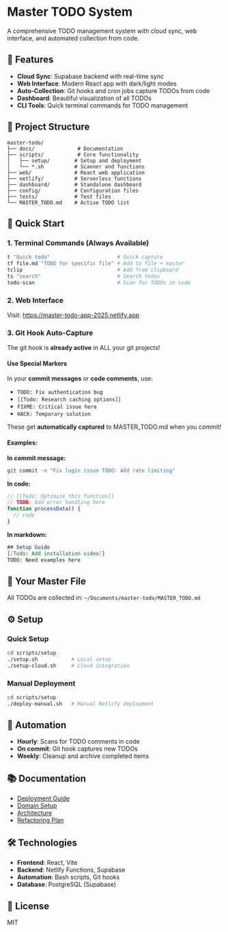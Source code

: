# Master TODO System

A comprehensive TODO management system with cloud sync, web interface, and automated collection from code.

## 🚀 Features

- **Cloud Sync**: Supabase backend with real-time sync
- **Web Interface**: Modern React app with dark/light modes
- **Auto-Collection**: Git hooks and cron jobs capture TODOs from code
- **Dashboard**: Beautiful visualization of all TODOs
- **CLI Tools**: Quick terminal commands for TODO management

## 📁 Project Structure

```
master-todo/
├── docs/              # Documentation
├── scripts/           # Core functionality
│   ├── setup/        # Setup and deployment
│   └── *.sh          # Scanner and functions
├── web/              # React web application
├── netlify/          # Serverless functions
├── dashboard/        # Standalone dashboard
├── config/           # Configuration files
├── tests/            # Test files
└── MASTER_TODO.md    # Active TODO list
```

## 🔧 Quick Start

### 1. Terminal Commands (Always Available)
```bash
t "Quick todo"                      # Quick capture
tf file.md "TODO for specific file" # Add to file + master
tclip                               # Add from clipboard
ts "search"                         # Search todos
todo-scan                           # Scan for TODOs in code
```

### 2. Web Interface
Visit: https://master-todo-app-2025.netlify.app

### 3. Git Hook Auto-Capture

The git hook is **already active** in ALL your git projects!

#### Use Special Markers
In your **commit messages** or **code comments**, use:

- `TODO: Fix authentication bug`
- `[[Todo: Research caching options]]`
- `FIXME: Critical issue here`
- `HACK: Temporary solution`

These get **automatically captured** to MASTER_TODO.md when you commit!

#### Examples:

**In commit message:**
```bash
git commit -m "Fix login issue TODO: Add rate limiting"
```

**In code:**
```javascript
// [[Todo: Optimize this function]]
// TODO: Add error handling here
function processData() {
  // code
}
```

**In markdown:**
```markdown
## Setup Guide
[[Todo: Add installation video]]
TODO: Need examples here
```

## 📂 Your Master File
All TODOs are collected in: `~/Documents/master-todo/MASTER_TODO.md`

## ⚙️ Setup

### Quick Setup
```bash
cd scripts/setup
./setup.sh           # Local setup
./setup-cloud.sh     # Cloud integration
```

### Manual Deployment
```bash
cd scripts/setup
./deploy-manual.sh   # Manual Netlify deployment
```

## 🔄 Automation
- **Hourly**: Scans for TODO comments in code
- **On commit**: Git hook captures new TODOs
- **Weekly**: Cleanup and archive completed items

## 📚 Documentation

- [Deployment Guide](docs/DEPLOYMENT.md)
- [Domain Setup](docs/DOMAIN_SETUP.md)
- [Architecture](docs/CLAUDE.md)
- [Refactoring Plan](docs/REFACTOR_PLAN.md)

## 🛠️ Technologies

- **Frontend**: React, Vite
- **Backend**: Netlify Functions, Supabase
- **Automation**: Bash scripts, Git hooks
- **Database**: PostgreSQL (Supabase)

## 📝 License

MIT